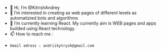 - 👋 Hi, I’m @KitrishAndrey
- 👀 I’m interested in creating as web pages of different levels as automatizied bots and algorithms
- 🌱 I’m currently learning React. My currently aim is WEB pages and apps builded using React technology. 
- 📫 How to reach me :
-     Gmail adress : andriikytrysh@gmail.com

<!---
KitrishAndrey/KitrishAndrey is a ✨ special ✨ repository because its `README.md` (this file) appears on your GitHub profile.
You can click the Preview link to take a look at your changes.
--->

